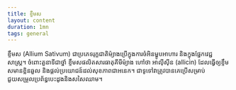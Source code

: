 ```yaml
---
title: ខ្ទឹមស
layout: content
duration: 1mn
tags: general
---
```


ខ្ទឹមស (Allium Sativum) ជាប្រភេទរុក្ខជាតិម៉្យាងប្រើក្នុងការចំអិនម្ហូបអាហារ និងក្នុងផ្នែកវេជ្ជសាស្រ្ត។ ចំពោះតួនាទីជាថ្នាំ ខ្ទឹមសផលិតសារធាតុគីមីម៉្យាង ហៅថា អាល៉ីស៊ីន (allicin) ដែលធ្វើឲ្យខ្ទឹមសមានខ្លិនឆួល និងផ្តល់ប្រយោជន៍ដល់សុខភាពជាអនេក។ ជាទូទៅវាត្រូវបានគេប្រើសម្រាប់ ជួយសម្រួលប្រព័ន្ធបេះដូងនិងសសៃឈាម។